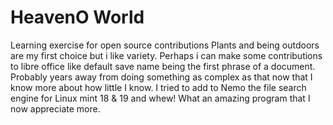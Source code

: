 # HeavenO World
Learning exercise for open source contributions
Plants and being outdoors are my first choice but i like variety.
Perhaps i can make some contributions to libre office like default save name being the first phrase of a document. Probably years away from doing something as complex as that now that I know more about how little I know.  I tried to add to Nemo the file search engine for Linux mint 18 & 19 and whew!  What an amazing program that I now appreciate more.
